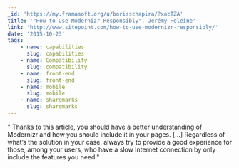 ```yaml
---
_id: 'https://my.framasoft.org/u/borisschapira/?xacTZA'
title: '"How to Use Modernizr Responsibly", Jérémy Heleine'
link: 'http://www.sitepoint.com/how-to-use-modernizr-responsibly/'
date: '2015-10-23'
tags:
    - name: capabilities
      slug: capabilities
    - name: Compatibility
      slug: compatibility
    - name: front-end
      slug: front-end
    - name: mobile
      slug: mobile
    - name: sharemarks
      slug: sharemarks
---
```


<div class="markdown"><p>&quot; Thanks to this article, you should have a better understanding of Modernizr and how you should include it in your pages. [...] Regardless of what’s the solution in your case, always try to provide a good experience for those, among your users, who have a slow Internet connection by only include the features you need.&quot;
</p></div>
